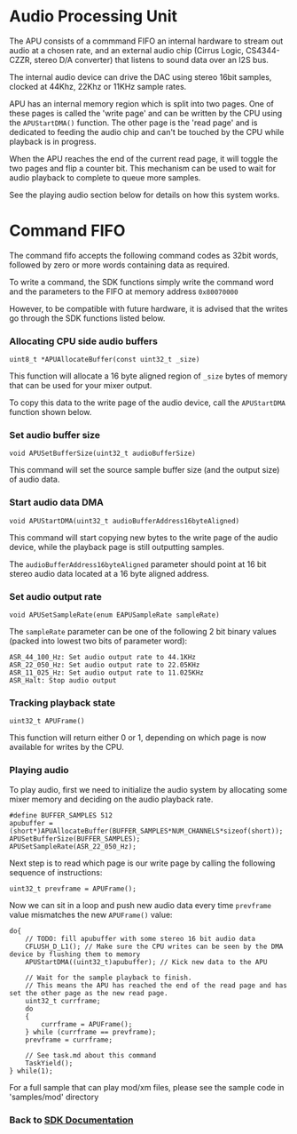 # Audio Processing Unit

The APU consists of a commmand FIFO an internal hardware to stream out audio at a chosen rate, and an external audio chip (Cirrus Logic, CS4344-CZZR, stereo D/A converter) that listens to sound data over an I2S bus.

The internal audio device can drive the DAC using stereo 16bit samples, clocked at 44Khz, 22Khz or 11KHz sample rates.

APU has an internal memory region which is split into two pages. One of these pages is called the 'write page' and can be written by the CPU using the `APUStartDMA()` function. The other page is the 'read page' and is dedicated to feeding the audio chip and can't be touched by the CPU while playback is in progress.

When the APU reaches the end of the current read page, it will toggle the two pages and flip a counter bit. This mechanism can be used to wait for audio playback to complete to queue more samples.

See the playing audio section below for details on how this system works.

# Command FIFO

The command fifo accepts the following command codes as 32bit words, followed by zero or more words containing data as required.

To write a command, the SDK functions simply write the command word and the parameters to the FIFO at memory address `0x80070000`

However, to be compatible with future hardware, it is advised that the writes go through the SDK functions listed below.

### Allocating CPU side audio buffers
`uint8_t *APUAllocateBuffer(const uint32_t _size)`

This function will allocate a 16 byte aligned region of `_size` bytes of memory that can be used for your mixer output.

To copy this data to the write page of the audio device, call the `APUStartDMA` function shown below.

### Set audio buffer size
`void APUSetBufferSize(uint32_t audioBufferSize)`

This command will set the source sample buffer size (and the output size) of audio data.

### Start audio data DMA
`void APUStartDMA(uint32_t audioBufferAddress16byteAligned)`

This command will start copying new bytes to the write page of the audio device, while the playback page is still outputting samples.

The `audioBufferAddress16byteAligned` parameter should point at 16 bit stereo audio data located at a 16 byte aligned address.

### Set audio output rate
`void APUSetSampleRate(enum EAPUSampleRate sampleRate)`

The `sampleRate` parameter can be one of the following 2 bit binary values (packed into lowest two bits of parameter word):
```
ASR_44_100_Hz: Set audio output rate to 44.1KHz
ASR_22_050_Hz: Set audio output rate to 22.05KHz
ASR_11_025_Hz: Set audio output rate to 11.025KHz
ASR_Halt: Stop audio output
```

### Tracking playback state
`uint32_t APUFrame()`

This function will return either 0 or 1, depending on which page is now available for writes by the CPU.

### Playing audio

To play audio, first we need to initialize the audio system by allocating some mixer memory and deciding on the audio playback rate.

```
#define BUFFER_SAMPLES 512
apubuffer = (short*)APUAllocateBuffer(BUFFER_SAMPLES*NUM_CHANNELS*sizeof(short));
APUSetBufferSize(BUFFER_SAMPLES);
APUSetSampleRate(ASR_22_050_Hz);
```

Next step is to read which page is our write page by calling the following sequence of instructions:
```
uint32_t prevframe = APUFrame();
```

Now we can sit in a loop and push new audio data every time `prevframe` value mismatches the new `APUFrame()` value:
```
do{
	// TODO: fill apubuffer with some stereo 16 bit audio data
	CFLUSH_D_L1(); // Make sure the CPU writes can be seen by the DMA device by flushing them to memory
	APUStartDMA((uint32_t)apubuffer); // Kick new data to the APU

	// Wait for the sample playback to finish.
	// This means the APU has reached the end of the read page and has set the other page as the new read page.
	uint32_t currframe;
	do
	{
		currframe = APUFrame();
	} while (currframe == prevframe);
	prevframe = currframe;

	// See task.md about this command
	TaskYield();
} while(1);
```

For a full sample that can play mod/xm files, please see the sample code in 'samples/mod' directory

### Back to [SDK Documentation](README.md)